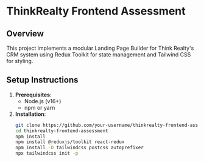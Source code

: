# ThinkRealty Frontend Assessment

## Overview
This project implements a modular Landing Page Builder for Think Realty's CRM system using Redux Toolkit for state management and Tailwind CSS for styling.

## Setup Instructions
1. **Prerequisites**:
   - Node.js (v16+)
   - npm or yarn
2. **Installation**:
   ```bash
   git clone https://github.com/your-username/thinkrealty-frontend-assessment.git
   cd thinkrealty-frontend-assessment
   npm install
   npm install @reduxjs/toolkit react-redux
   npm install -D tailwindcss postcss autoprefixer
   npx tailwindcss init -p
